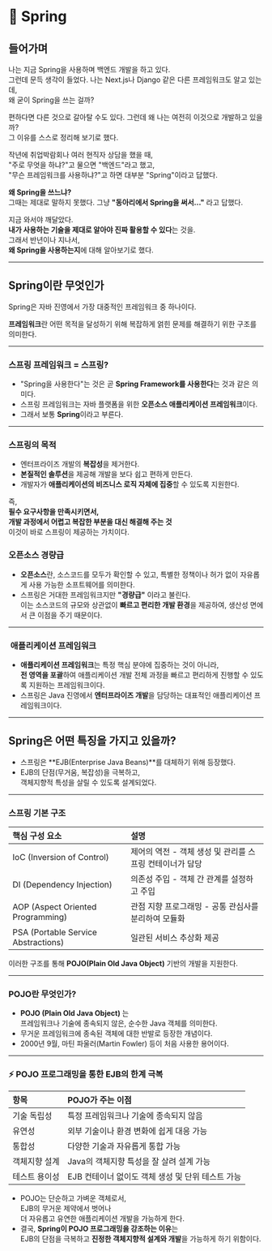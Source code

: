 # 🌱 Spring

## 들어가며

나는 지금 Spring을 사용하며 백엔드 개발을 하고 있다.  
그런데 문득 생각이 들었다. 나는 Next.js나 Django 같은 다른 프레임워크도 알고 있는데,  
왜 굳이 Spring을 쓰는 걸까?

편하다면 다른 것으로 갈아탈 수도 있다. 그런데 왜 나는 여전히 이것으로 개발하고 있을까?  
그 이유를 스스로 정리해 보기로 했다.

작년에 취업박람회나 여러 현직자 상담을 했을 때,  
"주로 무엇을 하냐?"고 물으면 "백엔드"라고 했고,  
"무슨 프레임워크를 사용하냐?"고 하면 대부분 "Spring"이라고 답했다.

**왜 Spring을 쓰느냐?**  
그때는 제대로 말하지 못했다. 그냥 **"동아리에서 Spring을 써서..."** 라고 답했다.

지금 와서야 깨달았다.  
**내가 사용하는 기술을 제대로 알아야 진짜 활용할 수 있다**는 것을.  
그래서 반년이나 지나서,  
**왜 Spring을 사용하는지**에 대해 알아보기로 했다.

---

##  Spring이란 무엇인가

Spring은 자바 진영에서 가장 대중적인 프레임워크 중 하나이다.

**프레임워크**란 어떤 목적을 달성하기 위해 복잡하게 얽힌 문제를 해결하기 위한 구조를 의미한다.

---

###  스프링 프레임워크 = 스프링?

- "Spring을 사용한다"는 것은 곧 **Spring Framework를 사용한다**는 것과 같은 의미다.
- 스프링 프레임워크는 자바 플랫폼을 위한 **오픈소스 애플리케이션 프레임워크**이다.
- 그래서 보통 **Spring**이라고 부른다.

---

###  스프링의 목적

- 엔터프라이즈 개발의 **복잡성**을 제거한다.
- **본질적인 솔루션**을 제공해 개발을 보다 쉽고 편하게 만든다.
- 개발자가 **애플리케이션의 비즈니스 로직 자체에 집중**할 수 있도록 지원한다.

즉,  
**필수 요구사항을 만족시키면서,  
개발 과정에서 어렵고 복잡한 부분을 대신 해결해 주는 것**  
이것이 바로 스프링이 제공하는 가치이다.

###  오픈소스 경량급

- **오픈소스**란, 소스코드를 모두가 확인할 수 있고, 특별한 정책이나 허가 없이 자유롭게 사용 가능한 소프트웨어를 의미한다.
- 스프링은 거대한 프레임워크지만 **"경량급"** 이라고 불린다.  
  이는 소스코드의 규모와 상관없이 **빠르고 편리한 개발 환경**을 제공하여, 생산성 면에서 큰 이점을 주기 때문이다.

---

### ️ 애플리케이션 프레임워크

- **애플리케이션 프레임워크**는 특정 핵심 분야에 집중하는 것이 아니라,  
  **전 영역을 포괄**하여 애플리케이션 개발 전체 과정을 빠르고 편리하게 진행할 수 있도록 지원하는 프레임워크이다.
- 스프링은 Java 진영에서 **엔터프라이즈 개발**을 담당하는 대표적인 애플리케이션 프레임워크이다.

---

##  Spring은 어떤 특징을 가지고 있을까?

- 스프링은 **EJB(Enterprise Java Beans)**를 대체하기 위해 등장했다.
- EJB의 단점(무거움, 복잡성)을 극복하고,  
  객체지향적 특성을 살릴 수 있도록 설계되었다.

---

###  스프링 기본 구조

| 핵심 구성 요소 | 설명 |
|:--------------|:-----|
| IoC (Inversion of Control) | 제어의 역전 - 객체 생성 및 관리를 스프링 컨테이너가 담당 |
| DI (Dependency Injection) | 의존성 주입 - 객체 간 관계를 설정하고 주입 |
| AOP (Aspect Oriented Programming) | 관점 지향 프로그래밍 - 공통 관심사를 분리하여 모듈화 |
| PSA (Portable Service Abstractions) | 일관된 서비스 추상화 제공 |

이러한 구조를 통해 **POJO(Plain Old Java Object)** 기반의 개발을 지원한다.

---

###  POJO란 무엇인가?

- **POJO (Plain Old Java Object)** 는  
  프레임워크나 기술에 종속되지 않은, 순수한 Java 객체를 의미한다.
- 무거운 프레임워크에 종속된 객체에 대한 반발로 등장한 개념이다.
- 2000년 9월, 마틴 파울러(Martin Fowler) 등이 처음 사용한 용어이다.

---

### ⚡ POJO 프로그래밍을 통한 EJB의 한계 극복

| 항목 | POJO가 주는 이점 |
|:----|:-----------------|
| 기술 독립성 | 특정 프레임워크나 기술에 종속되지 않음 |
| 유연성 | 외부 기술이나 환경 변화에 쉽게 대응 가능 |
| 통합성 | 다양한 기술과 자유롭게 통합 가능 |
| 객체지향 설계 | Java의 객체지향 특성을 잘 살려 설계 가능 |
| 테스트 용이성 | EJB 컨테이너 없이도 객체 생성 및 단위 테스트 가능 |

- POJO는 단순하고 가벼운 객체로서,  
  EJB의 무거운 제약에서 벗어나  
  더 자유롭고 유연한 애플리케이션 개발을 가능하게 한다.
- 결국, **Spring이 POJO 프로그래밍을 강조하는 이유**는  
  EJB의 단점을 극복하고 **진정한 객체지향적 설계와 개발**을 가능하게 하기 위함이다.

